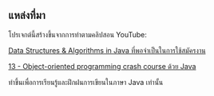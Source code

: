 ## แหล่งที่มา
โปรเจกต์นี้สร้างขึ้นจากการทำตามคลิปสอน YouTube:

[Data Structures & Algorithms in Java ที่พอจำเป็นในการใช้สมัครงาน](https://www.youtube.com/watch?v=XGGtrCmEx5w&list=PLm3A9eDaMzun0A4KBOHYBAr8m_4Avad5C)

[13 - Object-oriented programming crash course ด้วย Java](https://www.youtube.com/watch?v=mqoNdgn9-bU)


ทำขึ้นเพื่อการเรียนรู้และฝึกฝนการเขียนในภาษา Java เท่านั้น